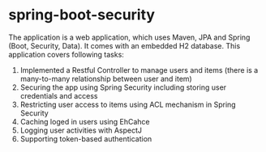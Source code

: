 # spring-boot-security

The application is a web application, which uses Maven, JPA and Spring (Boot, Security, Data). It comes with an embedded H2 database.
This application covers following tasks:

1. Implemented a Restful Controller to manage users and items (there is a many-to-many relationship between user and item)
2. Securing the app using Spring Security including storing user credentials and access
3. Restricting user access to items using ACL mechanism in Spring Security
5. Caching loged in users using EhCahce
6. Logging user activities with AspectJ
7. Supporting token-based authentication
